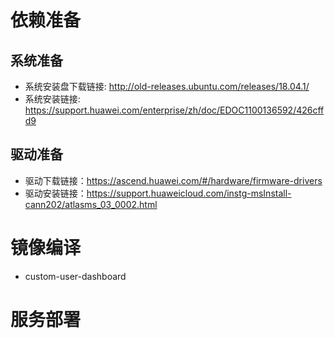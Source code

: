 # 依赖准备

## 系统准备
- 系统安装盘下载链接: http://old-releases.ubuntu.com/releases/18.04.1/
- 系统安装链接: https://support.huawei.com/enterprise/zh/doc/EDOC1100136592/426cffd9

## 驱动准备
- 驱动下载链接：https://ascend.huawei.com/#/hardware/firmware-drivers
- 驱动安装链接：https://support.huaweicloud.com/instg-msInstall-cann202/atlasms_03_0002.html

# 镜像编译
- custom-user-dashboard

# 服务部署
